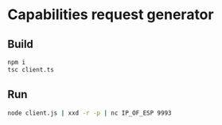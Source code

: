 # Capabilities request generator

## Build

```sh
npm i
tsc client.ts
```

## Run

```sh
node client.js | xxd -r -p | nc IP_OF_ESP 9993
```